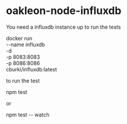 # oakleon-node-influxdb


You need a influxdb instance up to run the tests

docker run \
    --name influxdb \
    -d \
    -p 8083:8083 \
    -p 8086:8086 \
    cburki/influxdb:latest

to run the test

npm test

or

npm test -- watch
